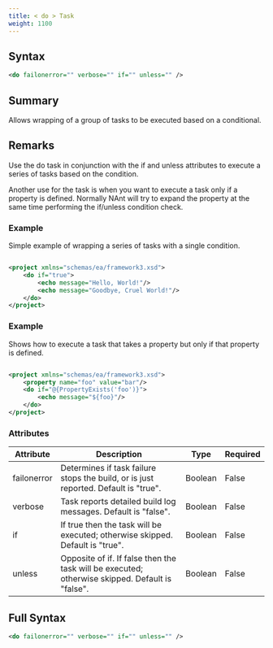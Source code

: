 ```yaml
---
title: < do > Task
weight: 1100
---
```

## Syntax
```xml
<do failonerror="" verbose="" if="" unless="" />
```
## Summary ##
Allows wrapping of a group of tasks to be executed based on a conditional.

## Remarks ##
Use the do task in conjunction with the if and unless attributes to execute a series
of tasks based on the condition.

Another use for the task is when you want to execute a task only if a property is
defined.  Normally NAnt will try to expand the property at the same time performing
the if/unless condition check.



### Example ###
Simple example of wrapping a series of tasks with a single condition.


```xml

<project xmlns="schemas/ea/framework3.xsd">
    <do if="true">
        <echo message="Hello, World!"/>
        <echo message="Goodbye, Cruel World!"/>
    </do>
</project>

```


### Example ###
Shows how to execute a task that takes a property but only if that property is defined.


```xml

<project xmlns="schemas/ea/framework3.xsd">
    <property name="foo" value="bar"/>
    <do if="@{PropertyExists('foo')}">
        <echo message="${foo}"/>
    </do>
</project>

```



### Attributes
| Attribute | Description | Type | Required |
| --------- | ----------- | ---- | -------- |
| failonerror | Determines if task failure stops the build, or is just reported. Default is &quot;true&quot;. | Boolean | False |
| verbose | Task reports detailed build log messages.  Default is &quot;false&quot;. | Boolean | False |
| if | If true then the task will be executed; otherwise skipped. Default is &quot;true&quot;. | Boolean | False |
| unless | Opposite of if.  If false then the task will be executed; otherwise skipped. Default is &quot;false&quot;. | Boolean | False |

## Full Syntax
```xml
<do failonerror="" verbose="" if="" unless="" />
```
